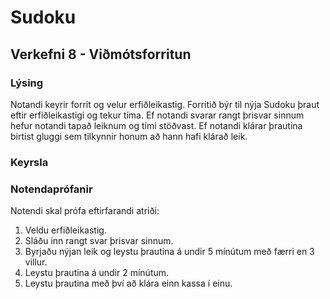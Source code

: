 # Sudoku
## Verkefni 8 - Viðmótsforritun
### Lýsing
Notandi keyrir forrit og velur erfiðleikastig. Forritið býr til nýja Sudoku þraut eftir erfiðleikastigi og tekur tíma. Ef notandi svarar rangt þrisvar sinnum hefur notandi tapað leiknum og tími stöðvast. Ef notandi klárar þrautina birtist gluggi sem tilkynnir honum að hann hafi klárað leik. 


### Keyrsla


### Notendaprófanir
Notendi skal prófa eftirfarandi atriði:
1. Veldu erfiðleikastig.
2. Sláðu inn rangt svar þrisvar sinnum.
3. Byrjaðu nýjan leik og leystu þrautina á undir 5 mínútum með færri en 3 villur.
4. Leystu þrautina á undir 2 mínútum.
5. Leystu þrautina með því að klára einn kassa í einu.
